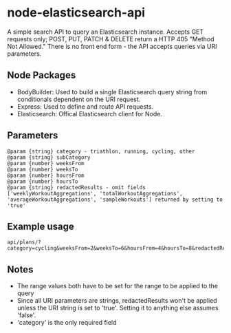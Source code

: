 # node-elasticsearch-api

A simple search API to query an Elasticsearch instance.  Accepts GET requests only; POST, PUT, PATCH & DELETE return a HTTP 405 "Method Not Allowed."
There is no front end form - the API accepts queries via URI parameters.

## Node Packages

* BodyBuilder: Used to build a single Elasticsearch query string from conditionals dependent on the URI request.
* Express: Used to define and route API requests.
* Elasticsearch: Offical Elasticsearch client for Node.

## Parameters

```
@param {string} category - triathlon, running, cycling, other
@param {string} subCategory
@param {number} weeksFrom
@param {number} weeksTo
@param {number} hoursFrom
@param {number} hoursTo
@param {string} redactedResults - omit fields ['weeklyWorkoutAggregations', 'totalWorkoutAggregations', 'averageWorkoutAggregations', 'sampleWorkouts'] returned by setting to 'true'
```

## Example usage

```
api/plans/?category=cycling&weeksFrom=2&weeksTo=6&hoursFrom=4&hoursTo=8&redactedResults=true
```

## Notes
* The range values both have to be set for the range to be applied to the query
* Since all URI parameters are strings, redactedResults won't be applied unless the URI string is set to 'true'.  Setting it to anything else assumes 'false'.
* 'category' is the only required field
